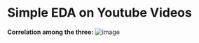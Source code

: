 # Simple EDA on Youtube Videos

**Correlation among the three:**
![image](https://github.com/frandjk/Simple-EDA-Youtube/assets/122131183/cfc8ec6d-8458-40ca-99f7-f33c30f15481)
